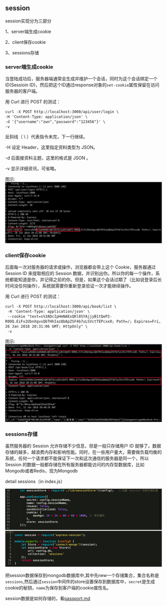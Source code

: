 ## session

session实现分为三部分

1、server端生成cookie

2、client保存cookie

3、sessions存储

### server端生成cookie
当登陆成功后，服务器端通常会生成并维护一个会话，同时为这个会话绑定一个ID(Sessioin ID)，然后把这个ID通过response对象的`set-cookie`属性保留在访问服务器的客户端。

用 Curl 进行 POST 的测试：
```
curl -X POST http://localhost:3000/api/user/login \
-H 'Content-Type: application/json' \
-d '{"username":"zwn","password":"123456"}' \
-v
```
反斜线（ \ ）代表指令未完，下一行继续。

-H 设定 Header，这里指定资料类型为 JSON。

-d 后面接资料主题，这里的格式是 JSON 。

-v 显示详细资讯，可省略。

图示:
![图中的`set-cookie`](../pictures/sessions1.png)

### client保存cookie
后面每一次对服务器的请求或操作，浏览器都会带上这个 Cookie，服务器通过 Session ID 来提取相应的 Session 数据，并识别出你。所以你的每一个操作，系统都能知道是你，并记得之前的你。但是，如果这个会话过期了（比如说登录后长时间没任何操作），系统就需要你重新登录验证一次才能继续操作。

用 Curl 进行 POST 的测试：
```
curl -X POST http://localhost:3000/api/book/list \
 -H 'Content-Type: application/json' \ 
 --cookie "test=s%3ADcIpHmNAExQKl8SYAjjyB1tQeP2-R0OQ.EiFx2UbnXgvxQbTHhIazQbApZSF4b7uLSVctTEPcxx0; Path=/; Expires=Fri, 26 Jan 2018 20:31:06 GMT; HttpOnly" \
 -v
```

图示:
![图中的`cookie`设置](../pictures/sessions2.png)

### sessions存储
虽然服务器的 Session 允许存储不少信息，但是一般只存储用户 ID 就够了。数据存储的越多，越浪费内存和影响性能。同时，在一些用户量大，需要做负载均衡的系统，任何一个请求都不能保证下一次和这次通信的服务器是同一个，所以 Session 的数据一般都存储在所有服务器都能访问的内存型数据库，比如 Mongodb或者Redis，现为Mongodb

detail sessions（in index.js）

![](../pictures/sessions3.png)
![](../pictures/sessions4.png)

把session数据保存到mongodb数据库中,其中先new一个存储集合，集合名称是`sessions`,然后通过`session`中间件的store设置保存到数据库中，`secret`是生成cookie的秘钥，`name`为保存到客户端的cookie属性名。


session数据是如何存储的，看[passport.md](https://github.com/WenNingZhang/simple_login/blob/master/md/passport.md)
